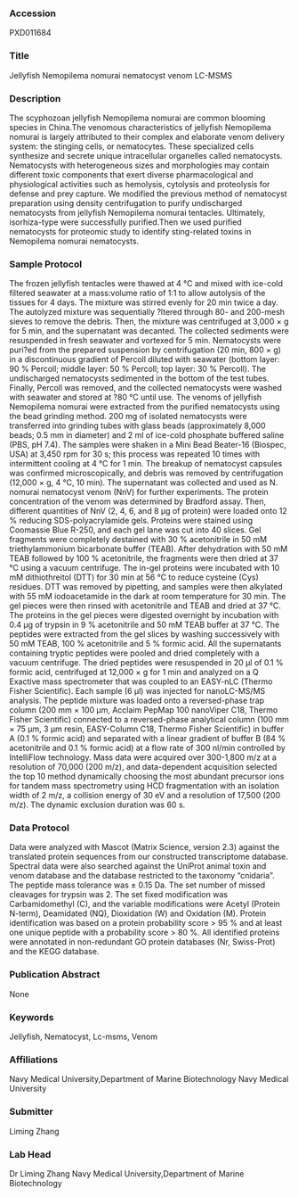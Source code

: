 ### Accession
PXD011684

### Title
Jellyfish Nemopilema nomurai nematocyst venom LC-MSMS

### Description
The scyphozoan jellyfish  Nemopilema nomurai are common blooming species in China.The venomous characteristics of jellyfish  Nemopilema nomurai is largely attributed to their complex and elaborate venom delivery system: the stinging cells, or nematocytes. These specialized cells synthesize and secrete unique intracellular organelles called nematocysts. Nematocysts with heterogeneous sizes and morphologies may contain different toxic components that exert diverse pharmacological and physiological activities such as hemolysis, cytolysis and proteolysis for defense and prey capture. We modified the previous method of nematocyst preparation using density centrifugation to purify undischarged nematocysts from jellyfish Nemopilema nomurai tentacles. Ultimately, isorhiza-type were successfully purified.Then we used purified nematocysts for proteomic study to identify sting-related toxins in Nemopilema nomurai nematocysts.

### Sample Protocol
The frozen jellyfish tentacles were thawed at 4 °C and mixed with ice-cold filtered seawater at a mass:volume ratio of 1:1 to allow autolysis of the tissues for 4 days. The mixture was stirred evenly for 20 min twice a day. The autolyzed mixture was sequentially ?ltered through 80- and 200-mesh sieves to remove the debris. Then, the mixture was centrifuged at 3,000 × g for 5 min, and the supernatant was decanted. The collected sediments were resuspended in fresh seawater and vortexed for 5 min. Nematocysts were puri?ed from the prepared suspension by centrifugation (20 min, 800 × g) in a discontinuous gradient of Percoll diluted with seawater (bottom layer: 90 % Percoll; middle layer: 50 % Percoll; top layer: 30 % Percoll). The undischarged nematocysts sedimented in the bottom of the test tubes. Finally, Percoll was removed, and the collected nematocysts were washed with seawater and stored at ?80 °C until use.  The venoms of jellyfish  Nemopilema nomurai were extracted from the purified nematocysts using the bead grinding method. 200 mg of isolated nematocysts were transferred into grinding tubes with glass beads (approximately 8,000 beads; 0.5 mm in diameter) and 2 ml of ice-cold phosphate buffered saline (PBS, pH 7.4). The samples were shaken in a Mini Bead Beater-16 (Biospec, USA) at 3,450 rpm for 30 s; this process was repeated 10 times with intermittent cooling at 4 °C for 1 min. The breakup of nematocyst capsules was confirmed microscopically, and debris was removed by centrifugation (12,000 × g, 4 °C, 10 min). The supernatant was collected and used as N. nomurai nematocyst venom (NnV) for further experiments. The protein concentration of the venom was determined by Bradford assay. Then, different quantities of NnV (2, 4, 6, and 8 μg of protein) were loaded onto 12 % reducing SDS-polyacrylamide gels. Proteins were stained using Coomassie Blue R-250, and each gel lane was cut into 40 slices. Gel fragments were completely destained with 30 % acetonitrile in 50 mM triethylammonium bicarbonate buffer (TEAB). After dehydration with 50 mM TEAB followed by 100 % acetonitrile, the fragments were then dried at 37 °C using a vacuum centrifuge. The in-gel proteins were incubated with 10 mM dithiothreitol (DTT) for 30 min at 56 °C to reduce cysteine (Cys) residues. DTT was removed by pipetting, and samples were then alkylated with 55 mM iodoacetamide in the dark at room temperature for 30 min. The gel pieces were then rinsed with acetonitrile and TEAB and dried at 37 °C. The proteins in the gel pieces were digested overnight by incubation with 0.4 μg of trypsin in 9 % acetonitrile and 50 mM TEAB buffer at 37 °C. The peptides were extracted from the gel slices by washing successively with 50 mM TEAB, 100 % acetonitrile and 5 % formic acid. All the supernatants containing tryptic peptides were pooled and dried completely with a vacuum centrifuge. The dried peptides were resuspended in 20 μl of 0.1 % formic acid, centrifuged at 12,000 × g for 1 min and analyzed on a Q Exactive mass spectrometer that was coupled to an EASY-nLC (Thermo Fisher Scientific). Each sample (6 μl) was injected for nanoLC-MS/MS analysis. The peptide mixture was loaded onto a reversed-phase trap column (200 mm × 100 μm, Acclaim PepMap 100 nanoViper C18, Thermo Fisher Scientific) connected to a reversed-phase analytical column (100 mm × 75 μm, 3 μm resin, EASY-Column C18, Thermo Fisher Scientific) in buffer A (0.1 % formic acid) and separated with a linear gradient of buffer B (84 % acetonitrile and 0.1 % formic acid) at a flow rate of 300 nl/min controlled by IntelliFlow technology. Mass data were acquired over 300-1,800 m/z at a resolution of 70,000 (200 m/z), and data-dependent acquisition selected the top 10 method dynamically choosing the most abundant precursor ions for tandem mass spectrometry using HCD fragmentation with an isolation width of 2 m/z, a collision energy of 30 eV and a resolution of 17,500 (200 m/z). The dynamic exclusion duration was 60 s.

### Data Protocol
Data were analyzed with Mascot (Matrix Science, version 2.3) against the translated protein sequences from our constructed transcriptome database. Spectral data were also searched against the UniProt animal toxin and venom database and the database restricted to the taxonomy “cnidaria”. The peptide mass tolerance was ± 0.15 Da. The set number of missed cleavages for trypsin was 2. The set fixed modification was Carbamidomethyl (C), and the variable modifications were Acetyl (Protein N-term), Deamidated (NQ), Dioxidation (W) and Oxidation (M). Protein identification was based on a protein probability score > 95 % and at least one unique peptide with a probability score > 80 %. All identified proteins were annotated in non-redundant GO protein databases (Nr, Swiss-Prot) and the KEGG database.

### Publication Abstract
None

### Keywords
Jellyfish, Nematocyst, Lc-msms, Venom

### Affiliations
Navy Medical University,Department of Marine Biotechnology
Navy Medical University

### Submitter
Liming Zhang

### Lab Head
Dr Liming Zhang
Navy Medical University,Department of Marine Biotechnology


